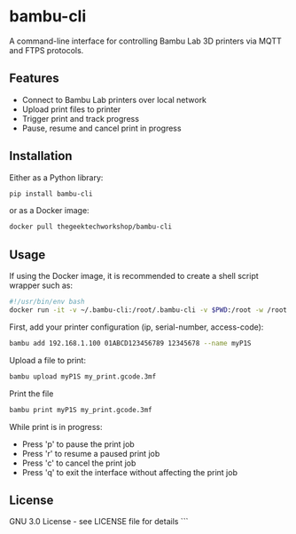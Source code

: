 # bambu-cli

A command-line interface for controlling Bambu Lab 3D printers via MQTT and FTPS protocols.

## Features

- Connect to Bambu Lab printers over local network
- Upload print files to printer
- Trigger print and track progress
- Pause, resume and cancel print in progress

## Installation

Either as a Python library:
```bash
pip install bambu-cli
```

or as a Docker image:
```bash
docker pull thegeektechworkshop/bambu-cli 
```

## Usage

If using the Docker image, it is recommended to create a shell script wrapper such as:
```bash
#!/usr/bin/env bash
docker run -it -v ~/.bambu-cli:/root/.bambu-cli -v $PWD:/root -w /root thegeektechworkshop/bambu-cli $@
```

First, add your printer configuration (ip, serial-number, access-code):
```bash
bambu add 192.168.1.100 01ABCD123456789 12345678 --name myP1S
```

Upload a file to print:
```bash
bambu upload myP1S my_print.gcode.3mf
```

Print the file
```bash
bambu print myP1S my_print.gcode.3mf
```

While print is in progress:
 - Press 'p' to pause the print job
 - Press 'r' to resume a paused print job
 - Press 'c' to cancel the print job
 - Press 'q' to exit the interface without affecting the print job

## License
GNU 3.0 License - see LICENSE file for details ```
